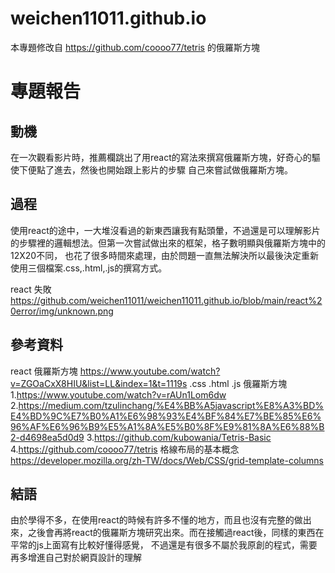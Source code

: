 # weichen11011.github.io
本專題修改自 https://github.com/coooo77/tetris 的俄羅斯方塊

# 專題報告

## 動機
在一次觀看影片時，推薦欄跳出了用react的寫法來撰寫俄羅斯方塊，好奇心的驅使下便點了進去，然後也開始跟上影片的步驟
自己來嘗試做俄羅斯方塊。

## 過程
使用react的途中，一大堆沒看過的新東西讓我有點頭暈，不過還是可以理解影片的步驟裡的邏輯想法。但第一次嘗試做出來的框架，格子數明顯與俄羅斯方塊中的12X20不同，
也花了很多時間來處理，由於問題一直無法解決所以最後決定重新使用三個檔案.css,.html,.js的撰寫方式。

react 失敗 https://github.com/weichen11011/weichen11011.github.io/blob/main/react%20error/img/unknown.png

## 參考資料
react 俄羅斯方塊 https://www.youtube.com/watch?v=ZGOaCxX8HIU&list=LL&index=1&t=1119s
.css .html .js 俄羅斯方塊 
1.https://www.youtube.com/watch?v=rAUn1Lom6dw                2.https://medium.com/tzulinchang/%E4%BB%A5javascript%E8%A3%BD%E4%BD%9C%E7%B0%A1%E6%98%93%E4%BF%84%E7%BE%85%E6%96%AF%E6%96%B9%E5%A1%8A%E5%B0%8F%E9%81%8A%E6%88%B2-d4698ea5d0d9
3.https://github.com/kubowania/Tetris-Basic
4.https://github.com/coooo77/tetris
格線布局的基本概念 https://developer.mozilla.org/zh-TW/docs/Web/CSS/grid-template-columns

## 結語
由於學得不多，在使用react的時候有許多不懂的地方，而且也沒有完整的做出來，之後會再將react的俄羅斯方塊研究出來。而在接觸過react後，同樣的東西在平常的js上面寫有比較好懂得感覺，
不過還是有很多不屬於我原創的程式，需要再多增進自己對於網頁設計的理解


